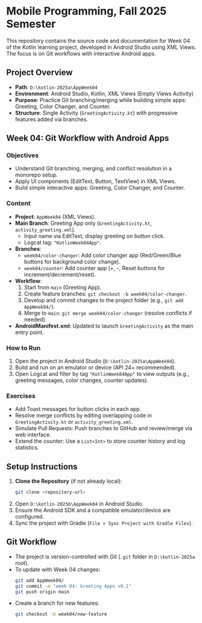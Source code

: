 # Mobile Programming, Fall 2025 Semester

This repository contains the source code and documentation for Week 04 of the Kotlin learning project, developed in Android Studio using XML Views. The focus is on Git workflows with interactive Android apps.

## Project Overview
- **Path**: `D:\kotlin-2025a\AppWeek04`
- **Environment**: Android Studio, Kotlin, XML Views (Empty Views Activity)
- **Purpose**: Practice Git branching/merging while building simple apps: Greeting, Color Changer, and Counter.
- **Structure**: Single Activity (`GreetingActivity.kt`) with progressive features added via branches.

## Week 04: Git Workflow with Android Apps
### Objectives
- Understand Git branching, merging, and conflict resolution in a monorepo setup.
- Apply UI components (EditText, Button, TextView) in XML Views.
- Build simple interactive apps: Greeting, Color Changer, and Counter.

### Content
- **Project**: `AppWeek04` (XML Views).
- **Main Branch**: Greeting App only (`GreetingActivity.kt`, `activity_greeting.xml`).
    - Input name via EditText, display greeting on button click.
    - Logcat tag: `"KotlinWeek04App"`.
- **Branches**:
    - `week04/color-changer`: Add color changer app (Red/Green/Blue buttons for background color change).
    - `week04/counter`: Add counter app (+, -, Reset buttons for increment/decrement/reset).
- **Workflow**:
    1. Start from `main` (Greeting App).
    2. Create feature branches: `git checkout -b week04/color-changer`.
    3. Develop and commit changes to the project folder (e.g., `git add AppWeek04/`).
    4. Merge to `main`: `git merge week04/color-changer` (resolve conflicts if needed).
- **AndroidManifest.xml**: Updated to launch `GreetingActivity` as the main entry point.

### How to Run
1. Open the project in Android Studio (`D:\kotlin-2025a\AppWeek04`).
2. Build and run on an emulator or device (API 24+ recommended).
3. Open Logcat and filter by tag `"KotlinWeek04App"` to view outputs (e.g., greeting messages, color changes, counter updates).

### Exercises
- Add Toast messages for button clicks in each app.
- Resolve merge conflicts by editing overlapping code in `GreetingActivity.kt` or `activity_greeting.xml`.
- Simulate Pull Requests: Push branches to GitHub and review/merge via web interface.
- Extend the counter: Use a `List<Int>` to store counter history and log statistics.

## Setup Instructions
1. **Clone the Repository** (if not already local):
   ```bash
   git clone <repository-url>
   ```
2. Open `D:\kotlin-2025b\AppWeek04` in Android Studio.
3. Ensure the Android SDK and a compatible emulator/device are configured.
4. Sync the project with Gradle (`File > Sync Project with Gradle Files`).

## Git Workflow
- The project is version-controlled with Git (`.git` folder in `D:\kotlin-2025a` root).
- To update with Week 04 changes:
  ```bash
  git add AppWeek04/
  git commit -m "week 04: Greeting Apps v0.1"
  git push origin main
  ```
- Create a branch for new features:
  ```bash
  git checkout -b week04/new-feature
  ```